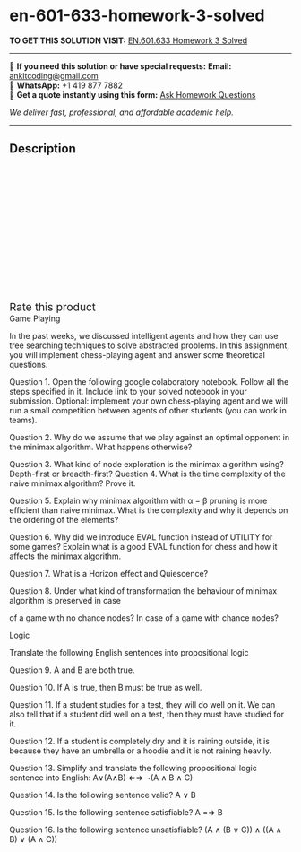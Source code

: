 # en-601-633-homework-3-solved
**TO GET THIS SOLUTION VISIT:** [EN.601.633 Homework 3 Solved](https://www.ankitcodinghub.com/product/en-601-633-homework-3-solved/)


---

📩 **If you need this solution or have special requests:** **Email:** ankitcoding@gmail.com  
📱 **WhatsApp:** +1 419 877 7882  
📄 **Get a quote instantly using this form:** [Ask Homework Questions](https://www.ankitcodinghub.com/services/ask-homework-questions/)

*We deliver fast, professional, and affordable academic help.*

---

<h2>Description</h2>



<div class="kk-star-ratings kksr-auto kksr-align-center kksr-valign-top" data-payload="{&quot;align&quot;:&quot;center&quot;,&quot;id&quot;:&quot;94959&quot;,&quot;slug&quot;:&quot;default&quot;,&quot;valign&quot;:&quot;top&quot;,&quot;ignore&quot;:&quot;&quot;,&quot;reference&quot;:&quot;auto&quot;,&quot;class&quot;:&quot;&quot;,&quot;count&quot;:&quot;0&quot;,&quot;legendonly&quot;:&quot;&quot;,&quot;readonly&quot;:&quot;&quot;,&quot;score&quot;:&quot;0&quot;,&quot;starsonly&quot;:&quot;&quot;,&quot;best&quot;:&quot;5&quot;,&quot;gap&quot;:&quot;4&quot;,&quot;greet&quot;:&quot;Rate this product&quot;,&quot;legend&quot;:&quot;0\/5 - (0 votes)&quot;,&quot;size&quot;:&quot;24&quot;,&quot;title&quot;:&quot;EN.601.633 Homework 3 Solved&quot;,&quot;width&quot;:&quot;0&quot;,&quot;_legend&quot;:&quot;{score}\/{best} - ({count} {votes})&quot;,&quot;font_factor&quot;:&quot;1.25&quot;}">

<div class="kksr-stars">

<div class="kksr-stars-inactive">
            <div class="kksr-star" data-star="1" style="padding-right: 4px">


<div class="kksr-icon" style="width: 24px; height: 24px;"></div>
        </div>
            <div class="kksr-star" data-star="2" style="padding-right: 4px">


<div class="kksr-icon" style="width: 24px; height: 24px;"></div>
        </div>
            <div class="kksr-star" data-star="3" style="padding-right: 4px">


<div class="kksr-icon" style="width: 24px; height: 24px;"></div>
        </div>
            <div class="kksr-star" data-star="4" style="padding-right: 4px">


<div class="kksr-icon" style="width: 24px; height: 24px;"></div>
        </div>
            <div class="kksr-star" data-star="5" style="padding-right: 4px">


<div class="kksr-icon" style="width: 24px; height: 24px;"></div>
        </div>
    </div>

<div class="kksr-stars-active" style="width: 0px;">
            <div class="kksr-star" style="padding-right: 4px">


<div class="kksr-icon" style="width: 24px; height: 24px;"></div>
        </div>
            <div class="kksr-star" style="padding-right: 4px">


<div class="kksr-icon" style="width: 24px; height: 24px;"></div>
        </div>
            <div class="kksr-star" style="padding-right: 4px">


<div class="kksr-icon" style="width: 24px; height: 24px;"></div>
        </div>
            <div class="kksr-star" style="padding-right: 4px">


<div class="kksr-icon" style="width: 24px; height: 24px;"></div>
        </div>
            <div class="kksr-star" style="padding-right: 4px">


<div class="kksr-icon" style="width: 24px; height: 24px;"></div>
        </div>
    </div>
</div>


<div class="kksr-legend" style="font-size: 19.2px;">
            <span class="kksr-muted">Rate this product</span>
    </div>
    </div>
<div class="page" title="Page 1">
<div class="layoutArea">
<div class="column">
Game Playing

In the past weeks, we discussed intelligent agents and how they can use tree searching techniques to solve abstracted problems. In this assignment, you will implement chess-playing agent and answer some theoretical questions.

Question 1. Open the following google colaboratory notebook. Follow all the steps specified in it. Include link to your solved notebook in your submission. Optional: implement your own chess-playing agent and we will run a small competition between agents of other students (you can work in teams).

Question 2. Why do we assume that we play against an optimal opponent in the minimax algorithm. What happens otherwise?

Question 3. What kind of node exploration is the minimax algorithm using? Depth-first or breadth-first? Question 4. What is the time complexity of the naive minimax algorithm? Prove it.

Question 5. Explain why minimax algorithm with α − β pruning is more efficient than naive minimax. What is the complexity and why it depends on the ordering of the elements?

Question 6. Why did we introduce EVAL function instead of UTILITY for some games? Explain what is a good EVAL function for chess and how it affects the minimax algorithm.

Question 7. What is a Horizon effect and Quiescence?

Question 8. Under what kind of transformation the behaviour of minimax algorithm is preserved in case

of a game with no chance nodes? In case of a game with chance nodes?

Logic

Translate the following English sentences into propositional logic

Question 9. A and B are both true.

Question 10. If A is true, then B must be true as well.

Question 11. If a student studies for a test, they will do well on it. We can also tell that if a student did well on a test, then they must have studied for it.

Question 12. If a student is completely dry and it is raining outside, it is because they have an umbrella or a hoodie and it is not raining heavily.

</div>
</div>
</div>
<div class="page" title="Page 2">
<div class="layoutArea">
<div class="column">
Question 13. Simplify and translate the following propositional logic sentence into English: A∨(A∧B) ⇐⇒ ¬(A ∧ B ∧ C)

Question 14. Is the following sentence valid? A ∨ B

Question 15. Is the following sentence satisfiable? A =⇒ B

Question 16. Is the following sentence unsatisfiable? (A ∧ (B ∨ C)) ∧ ((A ∧ B) ∨ (A ∧ C))

</div>
</div>
</div>
